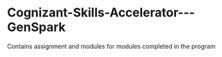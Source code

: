 # Cognizant-Skills-Accelerator---GenSpark
Contains assignment and modules for modules completed in the program
